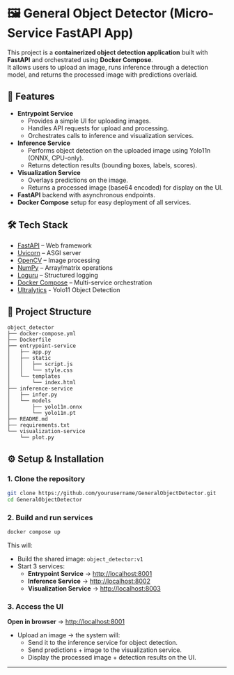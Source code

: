 # 🖼️ General Object Detector (Micro-Service FastAPI App)

This project is a **containerized object detection application** built with **FastAPI** and orchestrated using **Docker Compose**.  
It allows users to upload an image, runs inference through a detection model, and returns the processed image with predictions overlaid.


## 🚀 Features
- **Entrypoint Service**
  - Provides a simple UI for uploading images.
  - Handles API requests for upload and processing.
  - Orchestrates calls to inference and visualization services.
- **Inference Service**
  - Performs object detection on the uploaded image using Yolo11n (ONNX, CPU-only).
  - Returns detection results (bounding boxes, labels, scores).
- **Visualization Service**
  - Overlays predictions on the image.
  - Returns a processed image (base64 encoded) for display on the UI.
- **FastAPI** backend with asynchronous endpoints.
- **Docker Compose** setup for easy deployment of all services.


## 🛠️ Tech Stack
- [FastAPI](https://fastapi.tiangolo.com/) – Web framework
- [Uvicorn](https://www.uvicorn.org/) – ASGI server
- [OpenCV](https://opencv.org/) – Image processing
- [NumPy](https://numpy.org/) – Array/matrix operations
- [Loguru](https://github.com/Delgan/loguru) – Structured logging
- [Docker Compose](https://docs.docker.com/compose/) – Multi-service orchestration
- [Ultralytics](https://docs.ultralytics.com/) - Yolo11 Object Detection


## 📂 Project Structure

```text
object_detector
├── docker-compose.yml
├── Dockerfile
├── entrypoint-service
│   ├── app.py
│   ├── static
│   │   ├── script.js
│   │   └── style.css
│   └── templates
│       └── index.html
├── inference-service
│   ├── infer.py
│   └── models
│       ├── yolo11n.onnx
│       └── yolo11n.pt
├── README.md
├── requirements.txt
└── visualization-service
    └── plot.py

```


## ⚙️ Setup & Installation

### 1. Clone the repository
```bash
git clone https://github.com/yourusername/GeneralObjectDetector.git
cd GeneralObjectDetector
```

### 2. Build and run services

```bash
docker compose up
```

This will:

- Build the shared image: `object_detector:v1`
- Start 3 services:
  - **Entrypoint Service** → [http://localhost:8001](http://localhost:8001)
  - **Inference Service** → [http://localhost:8002](http://localhost:8002)
  - **Visualization Service** → [http://localhost:8003](http://localhost:8003)

### 3. Access the UI
**Open in browser** → [http://localhost:8001](http://localhost:8001)

- Upload an image → the system will:
    - Send it to the inference service for object detection.
    - Send predictions + image to the visualization service.
    - Display the processed image + detection results on the UI.

---
